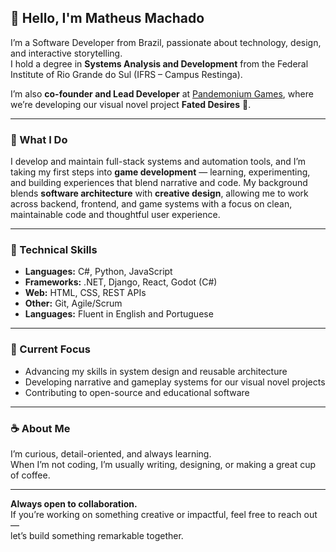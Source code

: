 ## 💜 Hello, I'm **Matheus Machado**

I’m a Software Developer from Brazil, passionate about technology, design, and interactive storytelling.  
I hold a degree in **Systems Analysis and Development** from the Federal Institute of Rio Grande do Sul (IFRS – Campus Restinga).

I’m also **co-founder and Lead Developer** at [Pandemonium Games](https://github.com/pandemoniumgames), where we’re developing our visual novel project **Fated Desires** 🤫.

---

### 🚀 What I Do
I develop and maintain full-stack systems and automation tools, and I’m taking my first steps into **game development** — learning, experimenting, and building experiences that blend narrative and code.
My background blends **software architecture** with **creative design**, allowing me to work across backend, frontend, and game systems with a focus on clean, maintainable code and thoughtful user experience.

---

### 🧠 Technical Skills
- **Languages:** C#, Python, JavaScript  
- **Frameworks:** .NET, Django, React, Godot (C#)  
- **Web:** HTML, CSS, REST APIs  
- **Other:** Git, Agile/Scrum  
- **Languages:** Fluent in English and Portuguese  

---

### 🎯 Current Focus
- Advancing my skills in system design and reusable architecture  
- Developing narrative and gameplay systems for our visual novel projects  
- Contributing to open-source and educational software  

---

### ☕ About Me
I’m curious, detail-oriented, and always learning.  
When I’m not coding, I’m usually writing, designing, or making a great cup of coffee.  

---

**Always open to collaboration.**  
If you’re working on something creative or impactful, feel free to reach out —  
let’s build something remarkable together.

